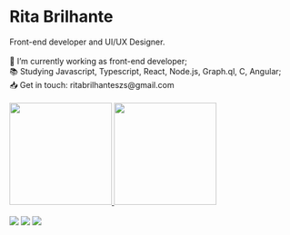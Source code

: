 # Rita Brilhante

<section>
Front-end developer and UI/UX Designer.
<br>
<br>
🔭 I’m currently working as front-end developer;
<br>
📚 Studying Javascript, Typescript, React, Node.js, Graph.ql, C, Angular;
<br>
📥 Get in touch: ritabrilhanteszs@gmail.com
<br>
<br>
  
 <div>
  <a href="https://github.com/rtcstr">
  <img height="180em" src="https://github-readme-stats.vercel.app/api?username=rtcstr&show_icons=true&theme=dracula&include_all_commits=true&count_private=true"/>
  <img height="180em" src="https://github-readme-stats.vercel.app/api/top-langs/?username=rtcstr&layout=compact&langs_count=7&theme=dracula"/>
</div>
<br>
<a href="https://www.linkedin.com/in/rtcstr/" target="_blank"><img src="https://img.shields.io/badge/LinkedIn-0077B5?style=for-the-badge&logo=linkedin&logoColor=white"></a>
<a href="https://www.instagram.com/rtcstr/" target="_blank"><img src="https://img.shields.io/badge/Instagram-E4405F?style=for-the-badge&logo=instagram&logoColor=white"></a>
<a href="https://www.behance.net/rtcstr" target="_blank"><img src="https://img.shields.io/badge/Behance-1769ff?style=for-the-badge&logo=behance&logoColor=whiteg"></a>

</section>



